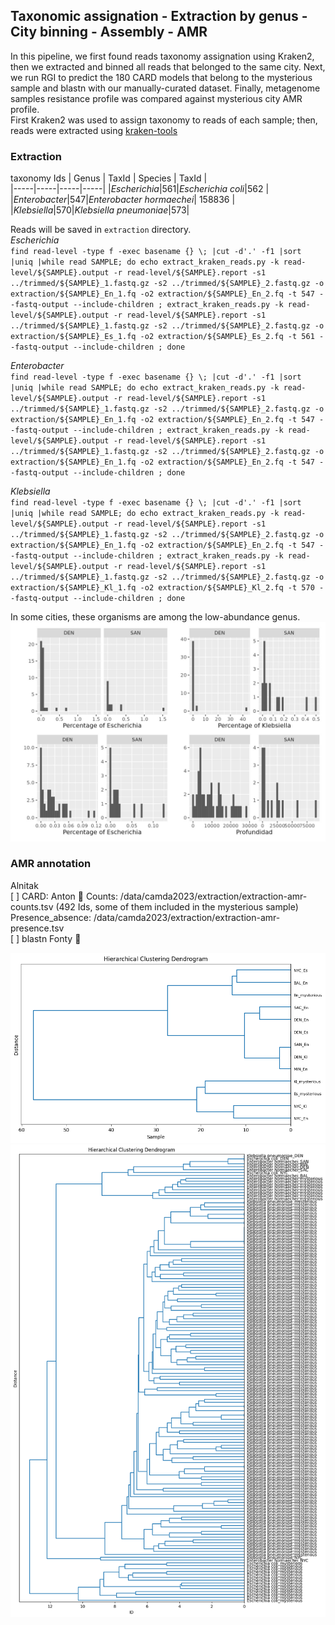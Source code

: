 ## Taxonomic assignation - Extraction by genus - City binning - Assembly - AMR 
In this pipeline, we first found reads taxonomy assignation using Kraken2, then 
we extracted and binned all reads that belonged to the same city. Next, we run RGI
to predict the 180 CARD models that belong to the mysterious sample and blastn with 
our manually-curated dataset. Finally, metagenome samples resistance profile was compared
against mysterious city AMR profile.  
First Kraken2 was used to assign taxonomy to reads of each sample; then, reads were extracted using [kraken-tools](https://github.com/jenniferlu717/KrakenTools) 

### Extraction  
taxonomy Ids 
| Genus     | TaxId    | Species     |   TaxId  |    
|-----|-----|-----|-----|
|_Escherichia_|561|_Escherichia coli_|562   |  
|_Enterobacter_|547|_Enterobacter hormaechei_| 158836 |  
|_Klebsiella_|570|_Klebsiella pneumoniae_|573|  
   
 Reads will be saved in `extraction` directory.  
 _Escherichia_   
`find read-level -type f -exec basename {} \; |cut -d'.' -f1 |sort |uniq |while read SAMPLE; do echo extract_kraken_reads.py -k read-level/${SAMPLE}.output -r read-level/${SAMPLE}.report -s1 ../trimmed/${SAMPLE}_1.fastq.gz -s2 ../trimmed/${SAMPLE}_2.fastq.gz -o extraction/${SAMPLE}_En_1.fq -o2 extraction/${SAMPLE}_En_2.fq -t 547 --fastq-output --include-children ; extract_kraken_reads.py -k read-level/${SAMPLE}.output -r read-level/${SAMPLE}.report -s1 ../trimmed/${SAMPLE}_1.fastq.gz -s2 ../trimmed/${SAMPLE}_2.fastq.gz -o extraction/${SAMPLE}_Es_1.fq -o2 extraction/${SAMPLE}_Es_2.fq -t 561 --fastq-output --include-children ; done`


 _Enterobacter_   
 `find read-level -type f -exec basename {} \; |cut -d'.' -f1 |sort |uniq |while read SAMPLE; do echo extract_kraken_reads.py -k read-level/${SAMPLE}.output -r read-level/${SAMPLE}.report -s1 ../trimmed/${SAMPLE}_1.fastq.gz -s2 ../trimmed/${SAMPLE}_2.fastq.gz -o extraction/${SAMPLE}_En_1.fq -o2 extraction/${SAMPLE}_En_2.fq -t 547 --fastq-output --include-children ; extract_kraken_reads.py -k read-level/${SAMPLE}.output -r read-level/${SAMPLE}.report -s1 ../trimmed/${SAMPLE}_1.fastq.gz -s2 ../trimmed/${SAMPLE}_2.fastq.gz -o extraction/${SAMPLE}_En_1.fq -o2 extraction/${SAMPLE}_En_2.fq -t 547 --fastq-output --include-children ; done`

_Klebsiella_     
`find read-level -type f -exec basename {} \; |cut -d'.' -f1 |sort |uniq |while read SAMPLE; do echo extract_kraken_reads.py -k read-level/${SAMPLE}.output -r read-level/${SAMPLE}.report -s1 ../trimmed/${SAMPLE}_1.fastq.gz -s2 ../trimmed/${SAMPLE}_2.fastq.gz -o extraction/${SAMPLE}_En_1.fq -o2 extraction/${SAMPLE}_En_2.fq -t 547 --fastq-output --include-children ; extract_kraken_reads.py -k read-level/${SAMPLE}.output -r read-level/${SAMPLE}.report -s1 ../trimmed/${SAMPLE}_1.fastq.gz -s2 ../trimmed/${SAMPLE}_2.fastq.gz -o extraction/${SAMPLE}_Kl_1.fq -o2 extraction/${SAMPLE}_Kl_2.fq -t 570 --fastq-output --include-children ; done`

In some cities, these organisms are among the low-abundance genus.  
![OTU abundances](fig/Abundances_Denver_SFC_EsEnKl.jpeg)  

### AMR annotation  
Alnitak   
[ ] CARD:   Anton 👀
Counts: /data/camda2023/extraction/extraction-amr-counts.tsv  (492 Ids, some of them included in the mysterious sample)  
Presence_absence: /data/camda2023/extraction/extraction-amr-presence.tsv  
[ ] blastn     Fonty 👀



![Hierarchical clustering with USA Cities](fig/230623_ModeAMR_ETBC.png)
![Full hierarchical Clustering](fig/230623_Mode_Full_AMR_ETBC.png)
